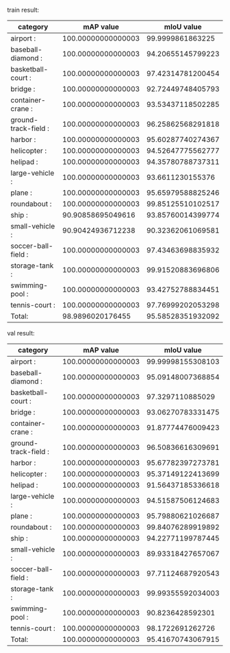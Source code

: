 train result:

| category | mAP value | mIoU value |
| - | - | - |
| airport : |                100.00000000000003  | 99.9999861863225  |
| baseball-diamond : |       100.00000000000003  | 94.20655145799223  |
| basketball-court : |       100.00000000000003  | 97.42314781200454  |
| bridge : |                 100.00000000000003  | 92.72449748405793  |
| container-crane : |        100.00000000000003  | 93.53437118502285  |
| ground-track-field : |     100.00000000000003  | 96.25862568291818  |
| harbor : |                 100.00000000000003  | 95.60287740274367  |
| helicopter : |             100.00000000000003  | 94.52647775562777  |
| helipad : |                100.00000000000003  | 94.35780788737311  |
| large-vehicle : |          100.00000000000003  | 93.6611230155376  |
| plane : |                  100.00000000000003  | 95.65979588825246  |
| roundabout : |             100.00000000000003  | 99.85125510102517  |
| ship : |                   90.90858695049616  | 93.85760014399774  |
| small-vehicle : |          90.90424936712238  | 90.32362061069581  |
| soccer-ball-field : |      100.00000000000003  | 97.43463698835932  |
| storage-tank : |           100.00000000000003  | 99.91520883696806  |
| swimming-pool : |          100.00000000000003  | 93.42752788834451  |
| tennis-court : |           100.00000000000003  | 97.76999202053298  |
| Total: |                   98.9896020176455  | 95.58528351932092  |

val result:

| category | mAP value | mIoU value |
| - | - | - |
| airport : |                100.00000000000003  | 99.99998155308103  |
| baseball-diamond : |       100.00000000000003  | 95.09148007368854  |
| basketball-court : |       100.00000000000003  | 97.3297110885029  |
| bridge : |                 100.00000000000003  | 93.06270783331475  |
| container-crane : |        100.00000000000003  | 91.87774476009423  |
| ground-track-field : |     100.00000000000003  | 96.50836616309691  |
| harbor : |                 100.00000000000003  | 95.67782397273781  |
| helicopter : |             100.00000000000003  | 95.37149122413699  |
| helipad : |                100.00000000000003  | 91.56437185336618  |
| large-vehicle : |          100.00000000000003  | 94.51587506124683  |
| plane : |                  100.00000000000003  | 95.79880621026687  |
| roundabout : |             100.00000000000003  | 99.84076289919892  |
| ship : |                   100.00000000000003  | 94.22771199787445  |
| small-vehicle : |          100.00000000000003  | 89.93318427657067  |
| soccer-ball-field : |      100.00000000000003  | 97.71124687920543  |
| storage-tank : |           100.00000000000003  | 99.99355592034003  |
| swimming-pool : |          100.00000000000003  | 90.8236428592301  |
| tennis-court : |           100.00000000000003  | 98.1722691262726  |
| Total: |                   100.00000000000003  | 95.41670743067915  |
